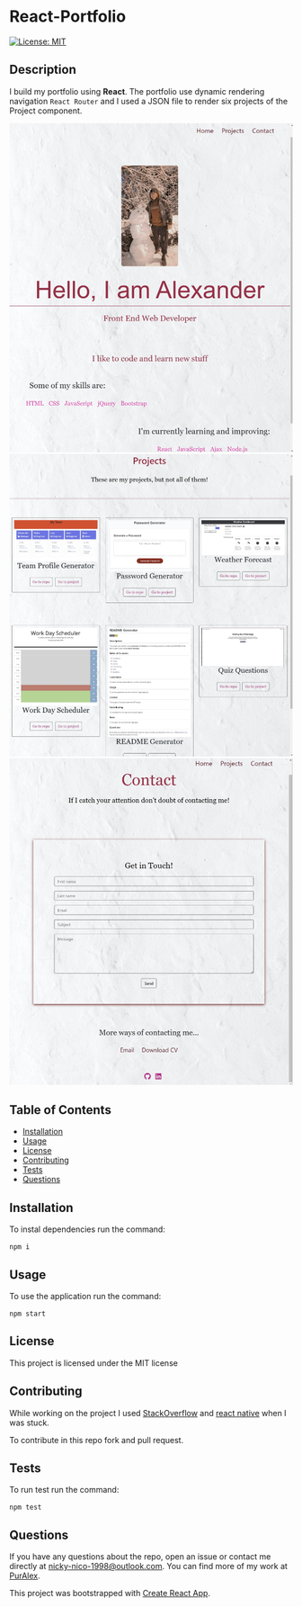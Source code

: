 # React-Portfolio

[![License: MIT](https://img.shields.io/badge/License-MIT-yellow.svg)](https://opensource.org/licenses/MIT)

## Description

I build my portfolio using **React**. The portfolio use dynamic rendering navigation `React Router` and I used a JSON file to render six projects of the Project component.

![Screenshot](./src/assets/images/Screenshot_1.jpg)
![Screenshot](./src/assets/images/Screenshot_2.jpg)
![Screenshot](./src/assets/images/Screenshot_3.jpg)

## Table of Contents

- [Installation](#installation)
- [Usage](#usage)
- [License](#license)
- [Contributing](#contributing)
- [Tests](#tests)
- [Questions](#questions)

## Installation

To instal dependencies run the command:

```
npm i
```

## Usage

To use the application run the command:

```
npm start
```

## License

This project is licensed under the MIT license

## Contributing

While working on the project I used [StackOverflow](https://stackoverflow.com/) and [react native](https://reactnative.dev/) when I was stuck.

To contribute in this repo fork and pull request.

## Tests

To run test run the command:

```
npm test
```

## Questions

If you have any questions about the repo, open an issue or contact me directly
at nicky-nico-1998@outlook.com. You can find more of my work at [PurAlex](https://github.com/PurAlex).

This project was bootstrapped with [Create React App](https://github.com/facebook/create-react-app).
